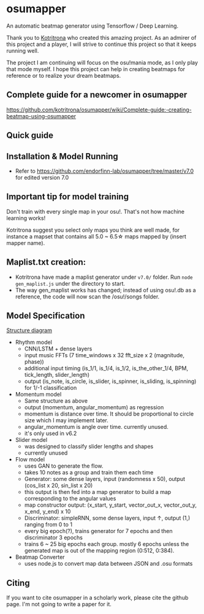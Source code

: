 # osumapper

An automatic beatmap generator using Tensorflow / Deep Learning.

Thank you to [Kotritrona](https://github.com/kotritrona) who created this amazing project. As an admirer of this project and a player, I will strive to continue this project so that it keeps running well.

The project I am continuing will focus on the osu!mania mode, as I only play that mode myself. I hope this project can help in creating beatmaps for reference or to realize your dream beatmaps.

## Complete guide for a newcomer in osumapper

https://github.com/kotritrona/osumapper/wiki/Complete-guide:-creating-beatmap-using-osumapper

## Quick guide


## Installation & Model Running

- Refer to https://github.com/endorfinn-lab/osumapper/tree/master/v7.0 for edited version 7.0

## Important tip for model training

Don't train with every single map in your osu!. That's not how machine learning works!

Kotritrona suggest you select only maps you think are well made, for instance a mapset that contains all 5.0 ~ 6.5☆ maps mapped by (insert mapper name).

## Maplist.txt creation:

- Kotritrona have made a maplist generator under `v7.0/` folder. Run `node gen_maplist.js` under the directory to start.
- The way gen_maplist works has changed; instead of using osu!.db as a reference, the code will now scan the /osu!/songs folder.

## Model Specification

[Structure diagram](osunn_structure.jpg)

- Rhythm model
  - CNN/LSTM + dense layers
  - input music FFTs (7 time_windows x 32 fft_size x 2 (magnitude, phase))
  - additional input timing (is_1/1, is_1/4, is_1/2, is_the_other_1/4, BPM, tick_length, slider_length)
  - output (is_note, is_circle, is_slider, is_spinner, is_sliding, is_spinning) for 1/-1 classification
- Momentum model
  - Same structure as above
  - output (momentum, angular_momentum) as regression
  - momentum is distance over time. It should be proportional to circle size which I may implement later.
  - angular_momentum is angle over time. currently unused.
  - it's only used in v6.2
- Slider model
  - was designed to classify slider lengths and shapes
  - currently unused
- Flow model
  - uses GAN to generate the flow.
  - takes 10 notes as a group and train them each time
  - Generator: some dense layers, input (randomness x 50), output (cos_list x 20, sin_list x 20)
  - this output is then fed into a map generator to build a map corresponding to the angular values
  - map constructor output: (x_start, y_start, vector_out_x, vector_out_y, x_end, y_end) x 10
  - Discriminator: simpleRNN, some dense layers, input ↑, output (1,) ranging from 0 to 1
  - every big epoch(?), trains generator for 7 epochs and then discriminator 3 epochs
  - trains 6 ~ 25 big epochs each group. mostly 6 epochs unless the generated map is out of the mapping region (0:512, 0:384).
- Beatmap Converter
  - uses node.js to convert map data between JSON and .osu formats

## Citing

If you want to cite osumapper in a scholarly work, please cite the github page. I'm not going to write a paper for it.
